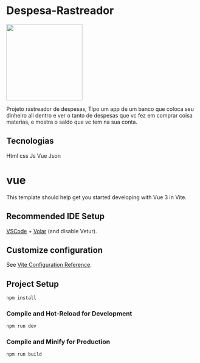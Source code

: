 # Despesa-Rastreador

<img src="https://i.pinimg.com/originals/b9/35/bd/b935bdac224ed352febf859cad7a1f14.jpg" height="200px"  />

Projeto rastreador de despesas, Tipo um app de um banco que coloca seu dinheiro ali dentro e ver o tanto de despesas que vc fez em comprar coisa materias, e mostra o saldo que vc tem na sua conta.

## Tecnologias
 
Html
css
Js
Vue
Json


# vue

This template should help get you started developing with Vue 3 in Vite.

## Recommended IDE Setup

[VSCode](https://code.visualstudio.com/) + [Volar](https://marketplace.visualstudio.com/items?itemName=Vue.volar) (and disable Vetur).

## Customize configuration

See [Vite Configuration Reference](https://vitejs.dev/config/).

## Project Setup

```sh
npm install
```

### Compile and Hot-Reload for Development

```sh
npm run dev
```

### Compile and Minify for Production

```sh
npm run build
```

